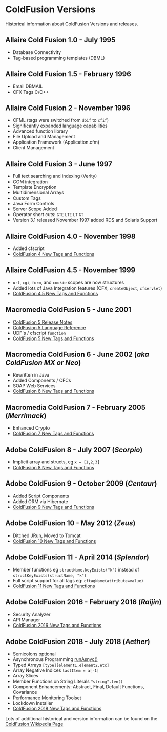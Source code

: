 # ColdFusion Versions

Historical information about ColdFusion Versions and releases.

## Allaire Cold Fusion 1.0 - July 1995
* Database Connectivity
* Tag-based programming templates (DBML)

## Allaire Cold Fusion 1.5 - February 1996
* Email DBMAIL
* CFX Tags C/C++

## Allaire Cold Fusion 2 - November 1996
* CFML (tags were switched from `dbif` to `cfif`)
* Significantly expanded language capabilities
* Advanced function library
* File Upload and Management
* Application Framework (Application.cfm)
* Client Management

## Allaire Cold Fusion 3 - June 1997
* Full text searching and indexing (Verity)
* COM integration
* Template Encryption
* Multidimensional Arrays
* Custom Tags
* Java Form Controls
* Server Scope Added
* Operator short cuts: `GTE` `LTE` `LT` `GT`
* Version 3.1 released November 1997 added RDS and Solaris Support

## Allaire ColdFusion 4.0 - November 1998

* Added cfscript
* [ColdFusion 4 New Tags and Functions](/cf4)

## Allaire ColdFusion 4.5 - November 1999

* `url`, `cgi`, `form`, and `cookie` scopes are now structures
* Added lots of Java Integration features (CFX, `createObject`, `cfservlet`)
* [ColdFusion 4.5 New Tags and Functions](/cf45)

## Macromedia ColdFusion 5 - June 2001

* [ColdFusion 5 Release Notes](http://web.archive.org/web/20151001110848/www.adobe.com/support/coldfusion/releasenotes/5/server/releasenotes_5.htm)
* [ColdFusion 5 Language Reference](http://download.macromedia.com/pub/documentation/en/coldfusion/5/cf5_cfml_ref.pdf)
* UDF's / cfscript `function`
* [ColdFusion 5 New Tags and Functions](/cf5) 

## Macromedia ColdFusion 6 - June 2002 (_aka ColdFusion MX or Neo_)

* Rewritten in Java
* Added Components / CFCs
* SOAP Web Services
* [ColdFusion 6 New Tags and Functions](/cf6) 

## Macromedia ColdFusion 7 - February 2005 (_Merrimack_)

* Enhanced Crypto
* [ColdFusion 7 New Tags and Functions](/cf7) 

## Adobe ColdFusion 8 - July 2007 (_Scorpio_)

* Implicit array and structs, eg `x = [1,2,3]`
* [ColdFusion 8 New Tags and Functions](/cf8) 

## Adobe ColdFusion 9 - October 2009 (_Centaur_)

* Added Script Components
* Added ORM via Hibernate
* [ColdFusion 9 New Tags and Functions](/cf9) 

## Adobe ColdFusion 10 - May 2012 (_Zeus_)

* Ditched JRun, Moved to Tomcat
* [ColdFusion 10 New Tags and Functions](/cf10) 

## Adobe ColdFusion 11 - April 2014 (_Splendor_)

* Member functions eg `structName.keyExists("k")` instead of `structKeyExists(structName, "k")`
* Full script support for all tags eg: `cftagName(attribute=value)`
* [ColdFusion 11 New Tags and Functions](/cf11) 

## Adobe ColdFusion 2016 - February 2016 (_Raijin_)

* Security Analyzer
* API Manager
* [ColdFusion 2016 New Tags and Functions](/cf2016) 

## Adobe ColdFusion 2018 - July 2018 (_Aether_)

* Semicolons optional
* Asynchronous Programming [runAsnyc()](/runasync)
* Typed Arrays `[type][element1,element2,etc]`
* Array Negative Indices `lastItem = a[-1]`
* Array Slices
* Member Functions on String Literals `"string".len()`
* Component Enhancements: Abstract, Final, Default Functions, Covariance
* Performance Monitoring Toolset
* Lockdown Installer
* [ColdFusion 2018 New Tags and Functions](/cf2018) 


Lots of additional historical and version information can be found on the [ColdFusion Wikipedia Page](https://en.wikipedia.org/wiki/Adobe_ColdFusion)